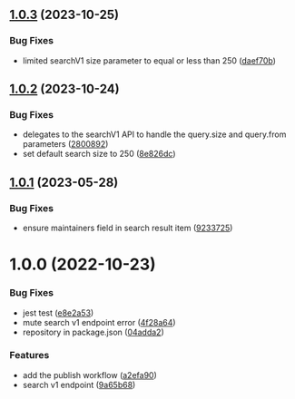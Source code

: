 ## [1.0.3](https://github.com/openupm/verdaccio-redis-search-patch/compare/1.0.2...1.0.3) (2023-10-25)


### Bug Fixes

* limited searchV1 size parameter to equal or less than 250 ([daef70b](https://github.com/openupm/verdaccio-redis-search-patch/commit/daef70bc7ddfcd3da997756b594d70098659f4d9))

## [1.0.2](https://github.com/openupm/verdaccio-redis-search-patch/compare/1.0.1...1.0.2) (2023-10-24)


### Bug Fixes

* delegates to the searchV1 API to handle the query.size and query.from parameters ([2800892](https://github.com/openupm/verdaccio-redis-search-patch/commit/280089264cd27b6e6a2ff0ad4dfb41f442a67bd8))
* set default search size to 250 ([8e826dc](https://github.com/openupm/verdaccio-redis-search-patch/commit/8e826dc7a2501fdf9681b8de32d9b89ab343aab9))

## [1.0.1](https://github.com/openupm/verdaccio-redis-search-patch/compare/1.0.0...1.0.1) (2023-05-28)


### Bug Fixes

* ensure maintainers field in search result item ([9233725](https://github.com/openupm/verdaccio-redis-search-patch/commit/92337250c048005e7ca9224c97ecee91ef412b63))

# 1.0.0 (2022-10-23)


### Bug Fixes

* jest test ([e8e2a53](https://github.com/openupm/verdaccio-redis-search-patch/commit/e8e2a53887400bcfa6dfc630bfd4d4c8eb0e9b4b))
* mute search v1 endpoint error ([4f28a64](https://github.com/openupm/verdaccio-redis-search-patch/commit/4f28a6438a0f164433f0f87f4b407e3bc66242a4))
* repository in package.json ([04adda2](https://github.com/openupm/verdaccio-redis-search-patch/commit/04adda20d70319cf163b630cd80dbddd944dccc5))


### Features

* add the publish workflow ([a2efa90](https://github.com/openupm/verdaccio-redis-search-patch/commit/a2efa90924345270cc9b4f10b87ee13610f4df18))
* search v1 endpoint ([9a65b68](https://github.com/openupm/verdaccio-redis-search-patch/commit/9a65b68a7acfecdd3b3a5198d803d14daf9cc165))
